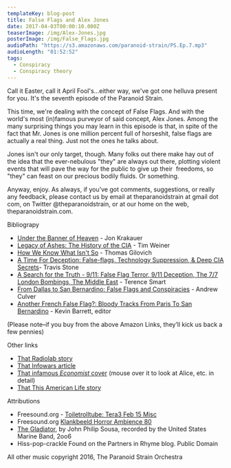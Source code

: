 ```yaml
---
templateKey: blog-post
title: False Flags and Alex Jones
date: 2017-04-03T00:00:10.000Z
teaserImage: /img/Alex-Jones.jpg
posterImage: /img/False_Flags.jpg
audioPath: "https://s3.amazonaws.com/paranoid-strain/PS.Ep.7.mp3"
audioLength: "01:52:52"
tags:
  - Conspiracy
  - Conspiracy theory
---
```




Call it Easter, call it April Fool's...either way, we've got one helluva present for you. It's the seventh episode of the Paranoid Strain.

This time, we're dealing with the concept of False Flags. And with the world's most (in)famous purveyor of said concept, Alex Jones. Among the many surprising things you may learn in this episode is that, in spite of the fact that Mr. Jones is one million percent full of horseshit, false flags are actually a real thing. Just not the ones he talks about.

Jones isn't our only target, though. Many folks out there make hay out of the idea that the ever-nebulous "they" are always out there, plotting violent events that will pave the way for the public to give up their&nbsp; freedoms, so "they" can feast on our precious bodily fluids. Or something.

Anyway, enjoy. As always, if you’ve got comments, suggestions, or really any feedback, please contact us by email at theparanoidstrain at gmail dot com, on Twitter @theparanoidstrain, or at our home on the web, theparanoidstrain.com.

Bibliograpy

- [Under the Banner of Heaven](https://amzn.to/2GJleQj) - Jon Krakauer
- [Legacy of Ashes: The History of the CIA](https://amzn.to/2uE8BB7) - Tim Weiner
- [How We Know What Isn't So](https://amzn.to/2Ee54sP) - Thomas Gilovich
- [A Time For Deception: False-flags, Technology Suppression, & Deep CIA Secrets](https://amzn.to/2uJSTnW)- Travis Stone
- [A Search for the Truth - 9/11: False Flag Terror, 9/11 Deception, The 7/7 London Bombings, The Middle East](https://amzn.to/2H5yj45)&nbsp;- Terence Smart
- [From Dallas to San Bernardino: False Flags and Conspiracies](https://amzn.to/2uOT7uj) - Andrew Culver
- [Another French False Flag?: Bloody Tracks From Paris To San Bernardino](https://amzn.to/2uGu8Jg) - Kevin Barrett, editor

(Please note–if you buy from the above Amazon Links, they’ll kick us back a few pennies)

Other links

- [That Radiolab story](http://www.radiolab.org/story/outside-westgate/)
- [That Infowars article](https://www.infowars.com/overwhelming-evidence-mounts-indicating-colorado-shooting-staged/)
- [That infamous _Economist_&nbsp;cover](https://shop.economist.com/products/the-world-in-2015)&nbsp;(mouse over it to look at Alice, etc. in detail)
- [That This American Life story](https://www.thisamericanlife.org/radio-archives/episode/614/the-other-mr-president?act=1)

Attributions

- Freesound.org - [Toiletrolltube: Tera3 Feb 15 Misc](https://www.freesound.org/people/toiletrolltube/sounds/264088/)
- Freesound.org [Klankbeeld Horror Ambience 80](https://www.freesound.org/people/klankbeeld/sounds/261399/)
- [The Gladiator](<http://imslp.org/wiki/The_Gladiator_(Sousa,_John_Philip)>), by John Philip Sousa, recorded by the United States Marine Band, 2oo6
- Hiss-pop-crackle Found on the Partners in Rhyme blog. Public Domain

All other music copyright 2016, The Paranoid Strain Orchestra
